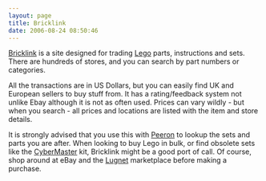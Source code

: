 ```yaml
---
layout: page
title: Bricklink
date: 2006-08-24 08:50:46
---
```

<a href="https://www.bricklink.com/v2/main.page">Bricklink</a> is a site designed for trading <a href="/wiki/lego" title="The best known construction toy">Lego</a> parts, instructions and sets. There are hundreds of stores, and you can search by part numbers or categories.

All the transactions are in US Dollars, but you can easily find UK and European sellers to buy stuff from. It has a rating/feedback system not unlike Ebay although it is not as often used. Prices can vary wildly - but when you search - all prices and locations are listed with the item and store details.

It is strongly advised that you use this with <a href="/wiki/peeron" title="Online database of Lego Sets and Parts">Peeron</a> to lookup the sets and parts you are after. When looking to buy Lego in bulk, or find obsolete sets like the <a href="/wiki/cybermaster.html" title="CyberMaster">CyberMaster</a> kit, Bricklink might be a good port of call. Of course, shop around at eBay and the <a href="/wiki/lugnet.html" title="Lego Users Group Network">Lugnet</a> marketplace before making a purchase.

